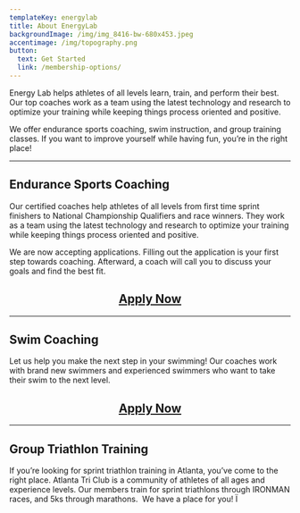 ```yaml
---
templateKey: energylab
title: About EnergyLab
backgroundImage: /img/img_8416-bw-680x453.jpeg
accentimage: /img/topography.png
button:
  text: Get Started
  link: /membership-options/
---
```

Energy Lab helps athletes of all levels learn, train, and perform their best. Our top coaches work as a team using the latest technology and research to optimize your training while keeping things process oriented and positive.

We offer endurance sports coaching, swim instruction, and group training classes. If you want to improve yourself while having fun, you’re in the right place!

- - -

## Endurance Sports Coaching

Our certified coaches help athletes of all levels from first time sprint finishers to National Championship Qualifiers and race winners. They work as a team using the latest technology and research to optimize your training while keeping things process oriented and positive.

We are now accepting applications. Filling out the application is your first step towards coaching. Afterward, a coach will call you to discuss your goals and find the best fit.

<h2>
<a href="https://docs.google.com/forms/d/e/1FAIpQLScmwBUGWn57GTL8E9yFfI4br5H7BTPfpTDPfQfO19VJ3h6aDw/viewform">
<center>Apply Now</center>
</a>
</h2>

- - -

## Swim Coaching

Let us help you make the next step in your swimming! Our coaches work with brand new swimmers and experienced swimmers who want to take their swim to the next level.

<h2>
<a href="https://docs.google.com/forms/d/e/1FAIpQLSdTiqjb6UxYxHCOE-4P5jo7IvrjfV_5k9UJQdfWW5JdXrwwnw/closedform">
<center>Apply Now</center>
</a>
</h2>

- - -

## Group Triathlon Training

If you’re looking for sprint triathlon training in Atlanta, you’ve come to the right place. Atlanta Tri Club is a community of athletes of all ages and experience levels. Our members train for sprint triathlons through IRONMAN races, and 5ks through marathons.  We have a place for you! Ï